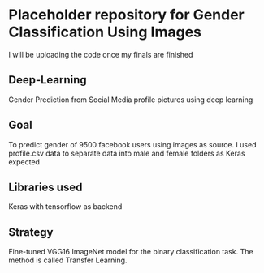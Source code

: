 # Placeholder repository for Gender Classification Using Images
I will be uploading the code once my finals are finished

## Deep-Learning
Gender Prediction from Social Media profile pictures using deep learning

## Goal
To predict gender of 9500 facebook users using images as source. I used profile.csv data to separate data into male and female folders as Keras expected

## Libraries used
Keras with tensorflow as backend

## Strategy
Fine-tuned VGG16 ImageNet model for the binary classification task. The method is called Transfer Learning.

